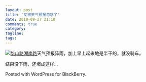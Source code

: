 ```yaml
---
layout: post
title: '又被天气预报忽悠了'
date: 2010-09-27 21:10
comments: true
category: 
tagline: 
tags:
---
```

    

[![华山路湖南路](http://qingpei.me/images/in_post/img00003-20100927-1828-e1285596106864.jpg?w=225)](http://qingpei.me/images/in_post/img00003-20100927-1828-e1285596106864.jpg)天气预报阵雨，加上早上起来地是半干的，就没骑车。

结果没下雨，还堵成这样…

Posted with WordPress for BlackBerry.
